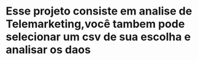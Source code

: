 # Esse projeto consiste em analise de Telemarketing,você tambem pode selecionar um csv de sua escolha e analisar os daos 
